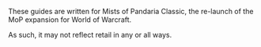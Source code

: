 These guides are written for Mists of Pandaria Classic, the re-launch of the MoP expansion for World of Warcraft. 

As such, it may not reflect retail in any or all ways.